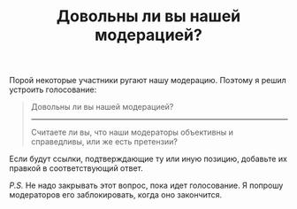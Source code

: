 ﻿---
title: "Довольны ли вы нашей модерацией?"
se.owner.user_id: 337540
se.owner.display_name: "Victor VosMottor"
se.owner.link: "https://ru.meta.stackoverflow.com/users/337540/victor-vosmottor"
se.link: "https://ru.meta.stackoverflow.com/questions/10333/%d0%94%d0%be%d0%b2%d0%be%d0%bb%d1%8c%d0%bd%d1%8b-%d0%bb%d0%b8-%d0%b2%d1%8b-%d0%bd%d0%b0%d1%88%d0%b5%d0%b9-%d0%bc%d0%be%d0%b4%d0%b5%d1%80%d0%b0%d1%86%d0%b8%d0%b5%d0%b9"
se.question_id: 10333
se.post_type: question
---
<p>Порой некоторые участники ругают нашу модерацию. Поэтому я решил устроить голосование:</p>

<blockquote>
  <p>Довольны ли вы нашей модерацией?
  <hr>
  Считаете ли вы, что наши модераторы объективны и справедливы, или же есть претензии?</p>
</blockquote>

<p>Если будут ссылки, подтверждающие ту или иную позицию, добавьте их правкой в соответствующий ответ.</p>

<p><em>P.S.</em> Не надо закрывать этот вопрос, пока идет голосование. Я попрошу модераторов его заблокировать, когда оно закончится.</p>
